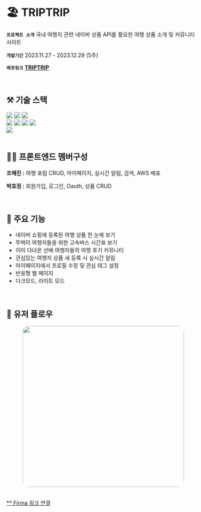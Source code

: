 # 🏖️ TRIPTRIP
**`프로젝트 소개`**  국내 여행지 관련 네이버 상품 API를 활요한 여행 상품 소개 및 커뮤니티 사이트

**`개발기간`**  2023.11.27 - 2023.12.29 (5주)

**`배포링크`**  [**TRIPTRIP**](https://triptrip.site/) 


<br/>

## ⚒️ 기술 스택

<div>
  <img src="https://img.shields.io/badge/Typescript-3178C6?style=flat-square&logo=typescript&logoColor=white"/>
  <img src="https://img.shields.io/badge/React-61DAFB?style=flat-square&logo=React&logoColor=white"/>
  <img src="https://img.shields.io/badge/Vite-646CFF?style=flat-square&logo=vite&logoColor=white"/>
</div>
<div>
  <img src="https://img.shields.io/badge/React Query-FF4154?style=flat-square&logo=reactquery&logoColor=white"/>
  <img src="https://img.shields.io/badge/Recoil-3578E5?style=flat-square&logo=recoil&logoColor=white"/>
  <img src="https://img.shields.io/badge/TailwindCSS-06B6D4?style=flat-square&logo=tailwindcss&logoColor=white"/>
  <img src="https://img.shields.io/badge/Axios-5A29E4?style=flat-square&logo=axios&logoColor=white"/>
</div>
<div>
  <img src="https://img.shields.io/badge/AWS-232F3E?style=flat-square&logo=amazonaws&logoColor=white"/>
</div>


<br/>

## 🧑‍💻 프론트엔드 멤버구성

**조혜진 :** 여행 포럼 CRUD, 마이페이지, 실시간 알림, 검색, AWS 배포

**박효정 :** 회원가입, 로그인, Oauth, 상품 CRUD 


<br/>

## 📌 주요 기능

- 네이버 쇼핑에 등록된 여행 상품 한 눈에 보기
- 뚜벅이 여행자들을 위한 고속버스 시간표 보기
- 이미 다녀온 선배 여행자들의 여행 후기 커뮤니티
- 관심있는 여행지 상품 새 등록 시 실시간 알림
- 마이페이지에서 프로필 수정 및 관심 태그 설정
- 반응형 웹 페이지
- 다크모드, 라이트 모드 

<br/>

## 👤 유저 플로우
<div style="display:flex; justify-content:center;"><img src="https://github.com/TRIP-Side-Project/frontend/assets/110151638/3edf1a7d-65ad-4dde-9781-04cd54f5ca46" style="border-radius:15px; height:420px;"/>
</div>
<br/>

[** Firma 링크 연결](https://www.figma.com/file/hYVTH99DZpDE7XYoRqB8jt/userflow?type=whiteboard&t=86t69VdYqx2Rkdtp-1)

